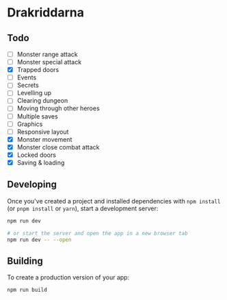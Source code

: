 # Drakriddarna

## Todo
- [ ] Monster range attack
- [ ] Monster special attack
- [X] Trapped doors
- [ ] Events
- [ ] Secrets
- [ ] Levelling up
- [ ] Clearing dungeon
- [ ] Moving through other heroes
- [ ] Multiple saves
- [ ] Graphics
- [ ] Responsive layout
- [X] Monster movement
- [X] Monster close combat attack
- [X] Locked doors
- [X] Saving & loading

## Developing

Once you've created a project and installed dependencies with `npm install` (or `pnpm install` or `yarn`), start a development server:

```bash
npm run dev

# or start the server and open the app in a new browser tab
npm run dev -- --open
```

## Building

To create a production version of your app:

```bash
npm run build
```
